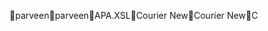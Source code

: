 parveen                                               p a r v e e n                  \ A P A . X S L        C o u r i e r   N e w  C o u r i e r   N e w  C 